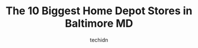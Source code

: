 ---
layout: ampstory
image: https://i0.wp.com/www.depkes.org/wp-content/uploads/2023/06/home-depot-0-in-baltimore-md-1685965529.jpeg?resize=640,853
author: techidn
featured: false
description: Discover the impressive array of Home Depot options in Baltimore MD, where you can find 10 of the largest Home Depot establishments in the area. From renowned classics to hidden gems, Baltim
title: The 10 Biggest Home Depot Stores in Baltimore MD
cover:
   title: The 10 Biggest Home Depot Stores in Baltimore MD
   subtitle: Rickpate
   background: https://www.depkes.org/wp-content/uploads/2023/06/home-depot-0-in-baltimore-md-1685965529.jpeg

pages: 
 - layout: thirds
   top: <h1>#1 The Home Depot</h1>
   bottom: "<p>My goodness has this location gone down hill!  At one time this location was a stellar one, a United States President visited once. Ive been told its because its an Urba</p>"
   background: https://www.depkes.org/wp-content/uploads/2023/06/home-depot-1-in-baltimore-md-1685965530.jpeg
   backgroundblur: true
 - layout: thirds
   top: <h1>#2 The Home Depot</h1>
   bottom: "<p>6415 Petrie Way Rd, Rosedale, MD 21237, United States</p>"
   background: https://www.depkes.org/wp-content/uploads/2023/06/home-depot-2-in-baltimore-md-1685965530.jpeg
   cta:
      link: https://www.depkes.org/blog/the-10-biggest-home-depot-stores-in-baltimore-md/
      text: The 10 Biggest Home Depot Stores in Baltimore MD
 - layout: thirds
   top: <h1>#3 The Home Depot</h1>
   bottom: "<p>6620 Reisterstown Rd, Baltimore, MD 21215, United States</p>"
   background: https://www.depkes.org/wp-content/uploads/2023/06/home-depot-3-in-baltimore-md-1685965531.jpeg
   cta:
      link: https://www.depkes.org/blog/the-10-biggest-home-depot-stores-in-baltimore-md/
      text: The 10 Biggest Home Depot Stores in Baltimore MD
 - layout: thirds
   top: <h1>#4 The Home Depot</h1>
   bottom: "<p>6000 Baltimore Natl Pike, Catonsville, MD 21228, United States</p>"
   background: https://images.unsplash.com/photo-1546497974-b213c9efb599?ixlib=rb-4.0.3&ixid=MnwxMjA3fDB8MHxwaG90by1wYWdlfHx8fGVufDB8fHx8&auto=format&fit=crop&w=640&h=853&q=80
   cta:
      link: https://www.depkes.org/blog/the-10-biggest-home-depot-stores-in-baltimore-md/
      text: The 10 Biggest Home Depot Stores in Baltimore MD
 - layout: thirds
   top: <h1>#5 The Home Depot</h1>
   bottom: "<p>66 Mountain Rd, Glen Burnie, MD 21060, United States</p>"
   background: https://images.unsplash.com/photo-1549241520-425e3dfc01cb?ixlib=rb-4.0.3&ixid=MnwxMjA3fDB8MHxwaG90by1wYWdlfHx8fGVufDB8fHx8&auto=format&fit=crop&w=640&h=853&q=80
   cta:
      link: https://www.depkes.org/blog/the-10-biggest-home-depot-stores-in-baltimore-md/
      text: The 10 Biggest Home Depot Stores in Baltimore MD
 - layout: thirds
   top: <h1>#6 The Home Depot</h1>
   bottom: "<p>E Ordnance Rd, Glen Burnie, MD 21060, United States</p>"
   background: https://images.unsplash.com/photo-1509114397022-ed747cca3f65?ixlib=rb-4.0.3&ixid=MnwxMjA3fDB8MHxwaG90by1wYWdlfHx8fGVufDB8fHx8&auto=format&fit=crop&w=640&h=853&q=80
   cta:
      link: https://www.depkes.org/blog/the-10-biggest-home-depot-stores-in-baltimore-md/
      text: The 10 Biggest Home Depot Stores in Baltimore MD
 - layout: thirds
   top: <h1>#7 The Home Depot</h1>
   bottom: "<p>1971 E Joppa Rd, Parkville, MD 21234, United States</p>"
   background: https://images.unsplash.com/photo-1595364397663-fca4f075d796?ixlib=rb-4.0.3&ixid=MnwxMjA3fDB8MHxwaG90by1wYWdlfHx8fGVufDB8fHx8&auto=format&fit=crop&w=640&h=853&q=80
   cta:
      link: https://www.depkes.org/blog/the-10-biggest-home-depot-stores-in-baltimore-md/
      text: The 10 Biggest Home Depot Stores in Baltimore MD
 - layout: thirds
   middle: Continue reading...
   background: https://images.unsplash.com/photo-1488554378835-f7acf46e6c98?ixlib=rb-4.0.3&ixid=MnwxMjA3fDB8MHxwaG90by1wYWdlfHx8fGVufDB8fHx8&auto=format&fit=crop&w=640&h=853&q=80
   cta:
      link: https://www.depkes.org/blog/the-10-biggest-home-depot-stores-in-baltimore-md/
      text: The 10 Biggest Home Depot Stores in Baltimore MD
      
---